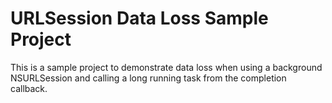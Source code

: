 # URLSession Data Loss Sample Project

This is a sample project to demonstrate data loss when using a background NSURLSession and calling a long running task from the completion callback.